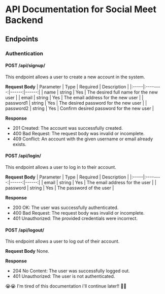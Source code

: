 # API Documentation for Social Meet Backend

## Endpoints

### Authentication
#### POST /api/signup/
This endpoint allows a user to create a new account in the system.

**Request Body**
| Parameter | Type | Required | Description |
|:-----|:--------:|------:|------:|
| name | string | Yes | The desired full name for the new user |
| email | string | Yes | The email address for the new user |
| password1 | string | Yes | The desired password for the new user |
| password2 | string | Yes | Confirm desired password for the new user |

**Response**
* 201 Created: The account was successfully created.
* 400 Bad Request: The request body was invalid or incomplete.
* 409 Conflict: An account with the given username or email already exists.

#### POST /api/login/
This endpoint allows a user to log in to their account.

**Request Body**
| Parameter | Type | Required | Description |
|:-----|:--------:|------:|------:|
| email | string | Yes | The email address for the user |
| password | string | Yes | The password of the user |

**Response**
* 200 OK: The user was successfully authenticated.
* 400 Bad Request: The request body was invalid or incomplete.
* 401 Unauthorized: The provided credentials were incorrect.


#### POST /api/logout/
This endpoint allows a user to log out of their account.

**Request Body**
None.

**Response**
* 204 No Content: The user was successfully logged out.
* 401 Unauthorized: The user is not authenticated.

😭😭 I'm tired of this documentation i'll continue later!! 🥺🥺
